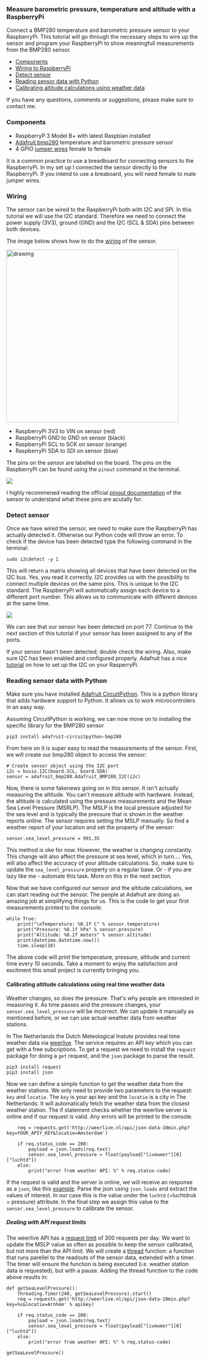 ### Measure barometric pressure, temperature and altitude with a RaspberryPi

Connect a BMP280 temperature and barometric pressure sensor to your RaspberryPi. This tutorial will go through the necessary steps to wire up the sensor and program your RaspberryPi to show meaningfull measurements from the BMP280 sensor.

- [Components](#components)
- [Wiring to RaspberryPi](#wiring)
- [Detect sensor](#detect-sensor)
- [Reading sensor data with Python](#reading-sensor-data-with-python)
- [Calibrating altitude calculations using weather data](calibrating-altitude-calculations-using-real-time-weather-data)

If you have any questions, comments or suggestions, please make sure to contact me. 

### Components

- RaspberryP 3 Model B+ with latest Raspbian installed
- [Adafruit bmp280](https://www.adafruit.com/product/2651) temperature and barometric pressure sensor
- 4 GPIO [jumper wires](https://www.kiwi-electronics.nl/jumperwires-10-stuks-15-cm-femafe-female?search=gpio%20kabels&description=true) female to female

It is a common practice to use a breadboard for connecting sensors to the RaspberryPi. In my set up I connected the sensor directly to the RaspberryPi. If you intend to use a breaboard, you will need female to male jumper wires. 

### Wiring
The sensor can be wired to the RaspberryPi both with I2C and SPI. In this tutorial we will use the I2C standard. Therefore we need to connect the power supply (3V3), ground (GND) and the I2C (SCL & SDA) pins between both devices.

The image below shows how to do the [wiring](https://learn.adafruit.com/adafruit-bmp280-barometric-pressure-plus-temperature-sensor-breakout/circuitpython-test) of the sensor.

<img src="https://cdn-learn.adafruit.com/assets/assets/000/058/619/original/adafruit_products_raspi_bmp280_i2c_bb.png?1533324749" alt="drawing" width="450"/>

- RaspberryPi 3V3 to VIN on sensor (red)
- RaspberryPi GND to GND on sensor (black)
- RaspberryPi SCL to SCK on sensor (orange)
- RaspberryPi SDA to SDI on sensor (blue)

The pins on the sensor are labelled on the board. The pins on the RaspberryPi can be found using the `pinout` command in the terminal. 

<img src="https://github.com/codehub-rony/raspberrypi_bmp280/blob/master/images/pinout.PNG">

I highly recommened reading the official [pinout documentation](https://learn.adafruit.com/adafruit-bmp280-barometric-pressure-plus-temperature-sensor-breakout/pinouts) of the sensor to understand what these pins are acutally for.

### Detect sensor
Once we have wired the sensor, we need to make sure the RaspberryPi has actually detected it. Otherwise our Python code will throw an error. To check if the device has been detected type the following command in the terminal:

`sudo i2cdetect -y 1` 

This will return a matrix showing all devices that have been detected on the I2C bus. Yes, you read it correctly. I2C provides us with the possibility to connect multiple devices on the same pins. This is unique to the I2C standard. The RaspberryPi will automatically assign each device to a different port number. This allows us to communicate with different devices at the same time. 

<img src="https://github.com/codehub-rony/raspberrypi_bmp280/blob/master/images/i2c_detect.PNG">

We can see that our sensor has been detected on port 77. Continue to the next section of this tutorial if your sensor has been assigned to any of the ports.

If your sensor hasn't been detected; double check the wiring. Also, make sure I2C has been enabled and configured properly. Adafruit has a nice [tutorial](https://learn.adafruit.com/adafruits-raspberry-pi-lesson-4-gpio-setup/configuring-i2) on how to set up the I2C on your RasperryPi. 

### Reading sensor data with Python
Make sure you have installed [Adafruit CircuitPython](https://learn.adafruit.com/welcome-to-circuitpython/installing-circuitpython). This is a python library that adds hardware support to Python. It allows us to work microcontrolers in an easy way. 

Assuming CircuitPython is working, we can now move on to installing the specific library for the BMP280 sensor

`pip3 install adafruit-circuitpython-bmp280`

From here on it is super easy to read the measurements of the sensor. First, we will create our bmp280 object to access the sensor:
``` 
# Create sensor object using the I2C port
i2c = busio.I2C(board.SCL, board.SDA)
sensor = adafruit_bmp280.Adafruit_BMP280_I2C(i2c)
``` 

Now, there is some fakenews going on in this sensor. It isn't actually measuring the altitude. You can't measure altitude with hardware. Instead, the altitude is calculated using the pressure measurements and the Mean Sea Level Pressure (MSRLP). The MSLP is the local pressure adjusted for the sea level and is typically the pressure that is shown in the weather reports online. The sensor requires setting the MSLP manually. So find a weather report of your location and set the property of the sensor:

```
sensor.sea_level_pressure = 991.35 
```
This method is oke for now. However, the weather is changing constantly. This change will also affect the pressure at sea level, which in turn.... Yes, will also affect the accuracy of your altitude calculations. So, make sure to update the `sea_level_pressure` property on a regular base. Or - if you are lazy like me - automate this task. More on this in the next section.

Now that we have configured our sensor and the altitude calculations, we can start reading out the sensor. The people at Adafruit are doing an amazing job at simplifying things for us. This is the code to get your first measurements printed to the console:

```
while True:
    print("\nTemperature: %0.1f C" % sensor.temperature)
    print("Pressure: %0.1f hPa" % sensor.pressure)
    print("Altitude: %0.2f meters" % sensor.altitude)
    print(datetime.datetime.now())
    time.sleep(10)

```

The above code will print the temperature, pressure, altitude and current time every 10 seconds. Take a moment to enjoy the satisfaction and excitment this small project is currently bringing you. 


#### Calibrating altitude calculations using real time weather data
Weather changes, so does the pressure. That's why people are interested in measuring it. As time passes and the pressure changes, your `sensor.sea_level_pressure` will be incorrect. We can update it manually as mentioned before, or we can use actual weather data from weather stations.

In The Netherlands the Dutch Meteological Instute provides real time weather data via [weerlive](http://weerlive.nl). The service requires an API key which you can get with a free subcriptions. To get a request we need to install the `request` package for doing a `get` request, and the `json` package to parse the result.

```
pip3 install request 
pip3 install json
``` 

Now we can define a simple function to get the weather data from the weather stations. We only need to provide two parameters to the request: `key` and `locatie`. The `key` is your api key and the `locatie` is a city in The Netherlands. It will automatically fetch the weather data from the closest weather station. The if statement checks whether the weerlive server is online and if our request is valid. Any errors will be printed to the console. 

```
    req = requests.get('http://weerlive.nl/api/json-data-10min.php?key=YOUR_APIY_KEY&locatie=Amsterdam')

    if req.status_code == 200:
        payload = json.loads(req.text)
        sensor.sea_level_pressure = float(payload["liveweer"][0]["luchtd"])
    else:
        print("error from weather API: %" % req.status-code)
```

If the request is valid and the server is online, we will receive an response as a `json`, like this [example](http://weerlive.nl/api/json-data-10min.php?key=demo&locatie=Amsterdam). Parse the json using `json.loads` and extract the values of interest. In our case this is the value under the `luchtd` (=luchtdruk = pressure) attribute. In the final step we assign this value to the `sensor.sea_level_pressure` to calibrate the sensor. 


##### Dealing with API request limits

The weerlive API has a [request limit](http://weerlive.nl/delen.php) of 300 requests per day. We want to update the MSLP value as often as possible to keep the sensor calibrated, but not more than the API limit. We will create a [thread](https://realpython.com/intro-to-python-threading/#what-is-a-thread) function: a function that runs parellel to the readouts of the sensor data, extended with a timer. The timer will ensure the function is being executed (i.e. weather station data is requested), but with a pause. Adding the thread function to the code above results in:

```
def getSeaLevelPressure():
    threading.Timer(240, getSeaLevelPressure).start()
    req = requests.get('http://weerlive.nl/api/json-data-10min.php?key=%s&locatie=Arnhem' % apikey)

    if req.status_code == 200:
        payload = json.loads(req.text)
        sensor.sea_level_pressure = float(payload["liveweer"][0]["luchtd"])
    else:
        print("error from weather API: %" % req.status-code)
  
getSeaLevelPressure()
```

